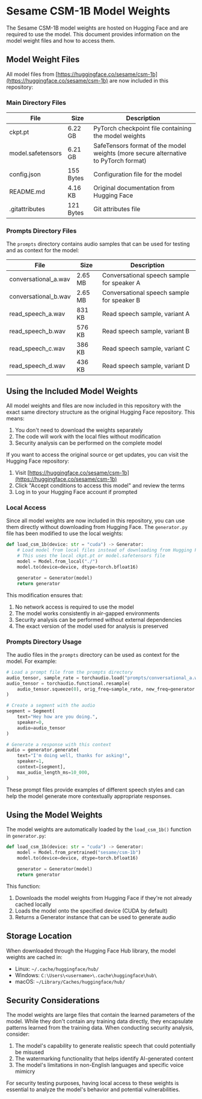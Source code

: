 # Sesame CSM-1B Model Weights

The Sesame CSM-1B model weights are hosted on Hugging Face and are required to use the model. This document provides information on the model weight files and how to access them.

## Model Weight Files

All model files from [https://huggingface.co/sesame/csm-1b](https://huggingface.co/sesame/csm-1b) are now included in this repository:

### Main Directory Files

| File | Size | Description |
|------|------|-------------|
| ckpt.pt | 6.22 GB | PyTorch checkpoint file containing the model weights |
| model.safetensors | 6.21 GB | SafeTensors format of the model weights (more secure alternative to PyTorch format) |
| config.json | 155 Bytes | Configuration file for the model |
| README.md | 4.16 KB | Original documentation from Hugging Face |
| .gitattributes | 121 Bytes | Git attributes file |

### Prompts Directory Files

The `prompts` directory contains audio samples that can be used for testing and as context for the model:

| File | Size | Description |
|------|------|-------------|
| conversational_a.wav | 2.65 MB | Conversational speech sample for speaker A |
| conversational_b.wav | 2.65 MB | Conversational speech sample for speaker B |
| read_speech_a.wav | 831 KB | Read speech sample, variant A |
| read_speech_b.wav | 576 KB | Read speech sample, variant B |
| read_speech_c.wav | 386 KB | Read speech sample, variant C |
| read_speech_d.wav | 436 KB | Read speech sample, variant D |

## Using the Included Model Weights

All model weights and files are now included in this repository with the exact same directory structure as the original Hugging Face repository. This means:

1. You don't need to download the weights separately
2. The code will work with the local files without modification
3. Security analysis can be performed on the complete model

If you want to access the original source or get updates, you can visit the Hugging Face repository:

1. Visit [https://huggingface.co/sesame/csm-1b](https://huggingface.co/sesame/csm-1b)
2. Click "Accept conditions to access this model" and review the terms
3. Log in to your Hugging Face account if prompted

### Local Access

Since all model weights are now included in this repository, you can use them directly without downloading from Hugging Face. The `generator.py` file has been modified to use the local weights:

```python
def load_csm_1b(device: str = "cuda") -> Generator:
    # Load model from local files instead of downloading from Hugging Face
    # This uses the local ckpt.pt or model.safetensors file
    model = Model.from_local("./")
    model.to(device=device, dtype=torch.bfloat16)

    generator = Generator(model)
    return generator
```

This modification ensures that:
1. No network access is required to use the model
2. The model works consistently in air-gapped environments
3. Security analysis can be performed without external dependencies
4. The exact version of the model used for analysis is preserved

### Prompts Directory Usage

The audio files in the `prompts` directory can be used as context for the model. For example:

```python
# Load a prompt file from the prompts directory
audio_tensor, sample_rate = torchaudio.load("prompts/conversational_a.wav")
audio_tensor = torchaudio.functional.resample(
    audio_tensor.squeeze(0), orig_freq=sample_rate, new_freq=generator.sample_rate
)

# Create a segment with the audio
segment = Segment(
    text="Hey how are you doing.",
    speaker=0,
    audio=audio_tensor
)

# Generate a response with this context
audio = generator.generate(
    text="I'm doing well, thanks for asking!",
    speaker=1,
    context=[segment],
    max_audio_length_ms=10_000,
)
```

These prompt files provide examples of different speech styles and can help the model generate more contextually appropriate responses.

## Using the Model Weights

The model weights are automatically loaded by the `load_csm_1b()` function in `generator.py`:

```python
def load_csm_1b(device: str = "cuda") -> Generator:
    model = Model.from_pretrained("sesame/csm-1b")
    model.to(device=device, dtype=torch.bfloat16)

    generator = Generator(model)
    return generator
```

This function:
1. Downloads the model weights from Hugging Face if they're not already cached locally
2. Loads the model onto the specified device (CUDA by default)
3. Returns a Generator instance that can be used to generate audio

## Storage Location

When downloaded through the Hugging Face Hub library, the model weights are cached in:
- Linux: `~/.cache/huggingface/hub/`
- Windows: `C:\Users\<username>\.cache\huggingface\hub\`
- macOS: `~/Library/Caches/huggingface/hub/`

## Security Considerations

The model weights are large files that contain the learned parameters of the model. While they don't contain any training data directly, they encapsulate patterns learned from the training data. When conducting security analysis, consider:

1. The model's capability to generate realistic speech that could potentially be misused
2. The watermarking functionality that helps identify AI-generated content
3. The model's limitations in non-English languages and specific voice mimicry

For security testing purposes, having local access to these weights is essential to analyze the model's behavior and potential vulnerabilities.

